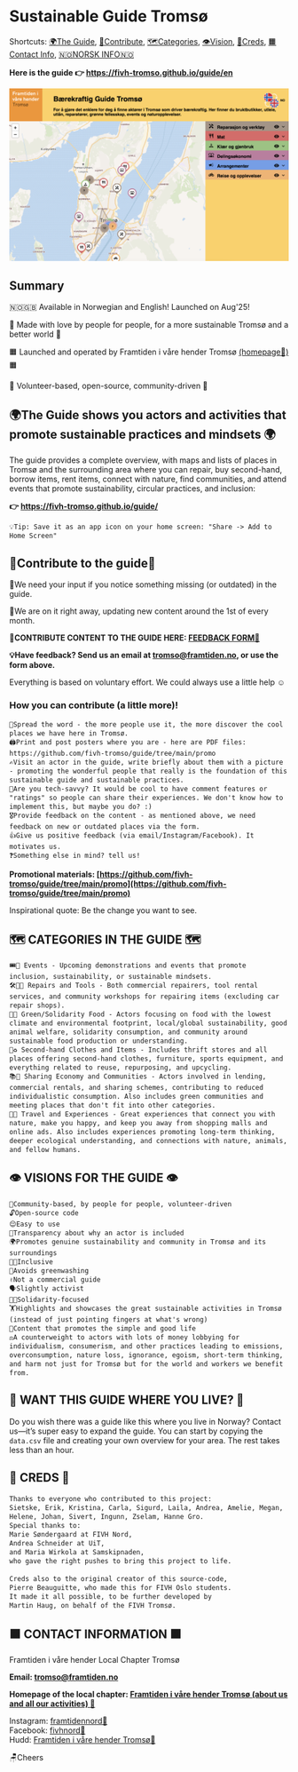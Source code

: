 # Sustainable Guide Tromsø

Shortcuts: [🌍The Guide](#the-guide-shows-you-actors-and-activities-that-promote-sustainable-practices-and-mindsets-), [🦸Contribute](#contribute-to-the-guide), [🗺️Categories](#%EF%B8%8F-categories-in-the-guide-%EF%B8%8F), [👁️Vision](#%EF%B8%8F-visions-for-the-guide-%EF%B8%8F), [👏Creds](#-creds-), [🟧Contact Info](#-contact-information-), [🇳🇴NORSK INFO🇳🇴](https://github.com/fivh-tromso/guide/tree/main#readme)



**Here is the guide 👉 https://fivh-tromso.github.io/guide/en**

[![Front image sustainable guide Tromsø](/screenshot2.png)](https://fivh-tromso.github.io/guide/en)


## Summary

🇳🇴🇬🇧 Available in Norwegian and English! Launched on Aug'25!

💚 Made with love by people for people, for a more sustainable Tromsø and a better world 💚

🟧 Launched and operated by Framtiden i våre hender Tromsø [(homepage🔗)](https://linktr.ee/framtidentromso) 🟧

🔵 Volunteer-based, open-source, community-driven 🔵


## 🌍The Guide shows you actors and activities that promote sustainable practices and mindsets 🌍

The guide provides a complete overview, with maps and lists of places in Tromsø and the surrounding area where you can repair, buy second-hand, borrow items, rent items, connect with nature, find communities, and attend events that promote sustainability, circular practices, and inclusion:


**👉 https://fivh-tromso.github.io/guide/**


    💡Tip: Save it as an app icon on your home screen: "Share -> Add to Home Screen"


## 🦸Contribute to the guide🙏

🫵We need your input if you notice something missing (or outdated) in the guide.

🔄We are on it right away, updating new content around the 1st of every month.

**🚩CONTRIBUTE CONTENT TO THE GUIDE HERE: [FEEDBACK FORM🔗](https://forms.office.com/e/sn8SK5iuQF)**

**💡Have feedback? Send us an email at [tromso@framtiden.no](mailto:tromso@framtiden.no), or use the form above.**

Everything is based on voluntary effort. We could always use a little help ☺️


### How you can contribute (a little more)!
    
    💬Spread the word - the more people use it, the more discover the cool places we have here in Tromsø.
    🖨️Print and post posters where you are - here are PDF files: https://github.com/fivh-tromso/guide/tree/main/promo
    ✍️Visit an actor in the guide, write briefly about them with a picture - promoting the wonderful people that really is the foundation of this sustainable guide and sustainable practices.
    👾Are you tech-savvy? It would be cool to have comment features or "ratings" so people can share their experiences. We don't know how to implement this, but maybe you do? :)
    🎖️Provide feedback on the content - as mentioned above, we need feedback on new or outdated places via the form.
    👍Give us positive feedback (via email/Instagram/Facebook). It motivates us.
    ❓Something else in mind? tell us!


**Promotional materials: [https://github.com/fivh-tromso/guide/tree/main/promo](https://github.com/fivh-tromso/guide/tree/main/promo)**

Inspirational quote: Be the change you want to see.


## 🗺️ CATEGORIES IN THE GUIDE 🗺️
    
    🎟️📣 Events - Upcoming demonstrations and events that promote inclusion, sustainability, or sustainable mindsets.
    🛠️👨‍🔧 Repairs and Tools - Both commercial repairers, tool rental services, and community workshops for repairing items (excluding car repair shops).
    🍴🌱 Green/Solidarity Food - Actors focusing on food with the lowest climate and environmental footprint, local/global sustainability, good animal welfare, solidarity consumption, and community around sustainable food production or understanding.
    👕♻️ Second-hand Clothes and Items - Includes thrift stores and all places offering second-hand clothes, furniture, sports equipment, and everything related to reuse, repurposing, and upcycling.
    📚🤝 Sharing Economy and Communities - Actors involved in lending, commercial rentals, and sharing schemes, contributing to reduced individualistic consumption. Also includes green communities and meeting places that don't fit into other categories.
    🚌🌄 Travel and Experiences - Great experiences that connect you with nature, make you happy, and keep you away from shopping malls and online ads. Also includes experiences promoting long-term thinking, deeper ecological understanding, and connections with nature, animals, and fellow humans.


## 👁️ VISIONS FOR THE GUIDE 👁️
    👬Community-based, by people for people, volunteer-driven
    🔓Open-source code
    😌Easy to use
    🫥Transparency about why an actor is included
    🌍Promotes genuine sustainability and community in Tromsø and its surroundings
    🏳️‍🌈Inclusive
    🚨Avoids greenwashing
    ✌️Not a commercial guide
    🗣️Slightly activist
    🧑‍🏭Solidarity-focused
    🏋️Highlights and showcases the great sustainable activities in Tromsø (instead of just pointing fingers at what's wrong)
    🌱Content that promotes the simple and good life
    ⚖️A counterweight to actors with lots of money lobbying for individualism, consumerism, and other practices leading to emissions, overconsumption, nature loss, ignorance, egoism, short-term thinking, and harm not just for Tromsø but for the world and workers we benefit from.


## 🤔 WANT THIS GUIDE WHERE YOU LIVE? 🤔
Do you wish there was a guide like this where you live in Norway? Contact us—it’s super easy to expand the guide. You can start by copying the `data.csv` file and creating your own overview for your area. The rest takes less than an hour.


## 👏 CREDS 👏
    Thanks to everyone who contributed to this project:
    Sietske, Erik, Kristina, Carla, Sigurd, Laila, Andrea, Amelie, Megan, 
    Helene, Johan, Sivert, Ingunn, Zselam, Hanne Gro.
    Special thanks to:
    Marie Søndergaard at FIVH Nord, 
    Andrea Schneider at UiT, 
    and Maria Wirkola at Samskipnaden, 
    who gave the right pushes to bring this project to life.
    
    Creds also to the original creator of this source-code, 
    Pierre Beauguitte, who made this for FIVH Oslo students.
    It made it all possible, to be further developed by 
    Martin Haug, on behalf of the FIVH Tromsø.


## 🟧 CONTACT INFORMATION 🟧

Framtiden i våre hender Local Chapter Tromsø


**Email: tromso@framtiden.no**


**Homepage of the local chapter: [Framtiden i våre hender Tromsø (about us and all our activities) 🔗](https://linktr.ee/framtidentromso)**

Instagram: [framtidennord🔗](https://www.instagram.com/framtidennord/)  
Facebook: [fivhnord🔗](https://www.facebook.com/fivh.nord/)  
Hudd: [Framtiden i våre hender Tromsø🔗](https://hudd.no/groups/8043)


🪑Cheers
